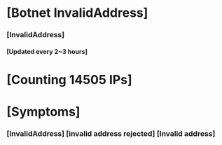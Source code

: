 # [Botnet InvalidAddress]
### [InvalidAddress]
#### [Updated every 2~3 hours]

# [Counting 14505 IPs]

# [Symptoms] 

###   [InvalidAddress] [invalid address rejected] [Invalid address]
